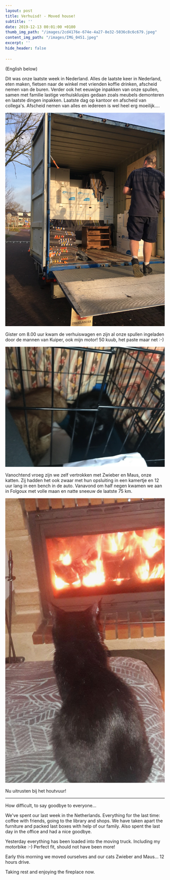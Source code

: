 ```yaml
---
layout: post
title: Verhuisd! - Moved house!
subtitle: ''
date: 2019-12-13 00:01:00 +0100
thumb_img_path: "/images/2cd4176e-674e-4a27-8e32-5036c8c6c679.jpeg"
content_img_path: "/images/IMG_0451.jpeg"
excerpt: ''
hide_header: false

---
```

(English below)

Dit was onze laatste week in Nederland. Alles de laatste keer in Nederland, eten maken, fietsen naar de winkel met vrienden koffie drinken, afscheid nemen van de buren. Verder ook het eeuwige inpakken van onze spullen, samen met familie lastige verhuisklusjes gedaan zoals meubels demonteren en laatste dingen inpakken. Laatste dag op kantoor en afscheid van collega's. Afscheid nemen van alles en iedereen is wel heel erg moeilijk....

![](/images/IMG_0442.jpeg)

Gister om 8.00 uur kwam de verhuiswagen en zijn al onze spullen ingeladen door de mannen van Kuiper, ook mijn motor! 50 kuub, het paste maar net :-)

![](/images/IMG_0451.jpeg)

Vanochtend vroeg zijn we zelf vertrokken met Zwieber en Maus, onze katten. Zij hadden het ook zwaar met hun opsluiting in een kamertje en 12 uur lang in een bench in de auto. Vanavond om half negen kwamen we aan in Folgoux met volle maan en natte sneeuw de laatste 75 km.

![](/images/4cee2d46-239a-4f16-811b-ba35ad6d51d3.jpeg)

Nu uitrusten bij het houtvuur!

***

How difficult, to say goodbye to everyone...

We've spent our last week in the Netherlands. Everything for the last time: coffee with friends, going to the library and shops. We have taken apart the furniture and packed last boxes with help of our family. Also spent the last day in the office and had a nice goodbye.

Yesterday everything has been loaded into the moving truck. Including my motorbike :-) Perfect fit, should not have been more!

Early this morning we moved ourselves and our cats Zwieber and Maus... 12 hours drive.

Taking rest and enjoying the fireplace now.